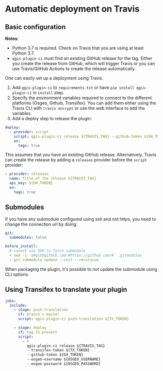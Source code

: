 # Automatic deployment on Travis

## Basic configuration

**Notes**:

- Python 3.7 is required. Check on Travis that you are using at least Python 3.7.
- `qgis-plugin-ci` must find an existing GitHub release for the tag. Either you create the release from GitHub, which will trigger Travis or you can use Travis/GitHub Actions to create the release automatically.

One can easily set up a deployment using Travis.

1. Add `qgis-plugin-ci` to `requirements.txt` or have `pip install qgis-plugin-ci` in `install` step.
2. Specify the environment variables required to connect to the different platforms (Osgeo, Github, Transifex). You can add them either using the Travis CLI with `travis encrypt` or use the web interface to add the variables.
3. Add a deploy step to release the plugin:

```yaml
deploy:
  - provider: script
    script: qgis-plugin-ci release ${TRAVIS_TAG} --github-token ${GH_TOKEN} --osgeo-username ${OSGEO_USERNAME} --osgeo-password {OSGEO_PASSWORD}
    on:
      tags: true
```

This assumes that you have an existing GitHub release.
Alternatively, Travis can create the release by adding a `releases` provider before the `script` provider:

```yaml
- provider: releases
  name: Title of the release ${TRAVIS_TAG}
  api_key: ${GH_TOKEN}
  on:
    tags: true
```

## Submodules

If you have any submodule configured using ssh and not https, you need to change the connection url by doing:

```yaml
git:
  submodules: false

before_install:
  # cannot use SSH to fetch submodule
  - sed -i 's#git@github.com:#https://github.com/#' .gitmodules
  - git submodule update --init --recursive
```

When packaging the plugin, it's possible to not update the submodule using CLI options.

## Using Transifex to translate your plugin

```yaml
jobs:
  include:
    - stage: push-translation
      if: branch = master
      script: qgis-plugin-ci push-translation ${TX_TOKEN}

    - stage: deploy
      if: tag IS present
      script:
        - >
          qgis-plugin-ci release ${TRAVIS_TAG}
          --transifex-token ${TX_TOKEN}
          --github-token ${GH_TOKEN}
          --osgeo-username ${OSGEO_USERNAME}
          --osgeo-password ${OSGEO_PASSWORD}
```
